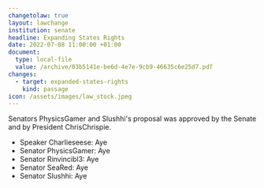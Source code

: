 ```yaml
---
changetolaw: true
layout: lawchange
institution: senate
headline: Expanding States Rights
date: 2022-07-08 11:00:00 +01:00
document:
  type: local-file
  value: /archive/03b5141e-be6d-4e7e-9cb9-46635c6e25d7.pdf
changes:
  - target: expanded-states-rights
    kind: passage
icon: /assets/images/law_stock.jpeg
---
```

Senators PhysicsGamer and Slushhi's proposal was approved by the Senate and by President ChrisChrispie.<!--more-->

- Speaker Charlieseese: Aye
- Senator PhysicsGamer: Aye
- Senator Rinvincibl3: Aye
- Senator SeaRed: Aye
- Senator Slushhi: Aye

